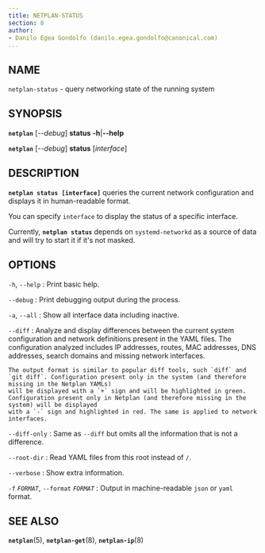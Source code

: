 ```yaml
---
title: NETPLAN-STATUS
section: 8
author:
- Danilo Egea Gondolfo (danilo.egea.gondolfo@canonical.com)
...
```


## NAME

`netplan-status` - query networking state of the running system

## SYNOPSIS

  **`netplan`** \[*--debug*\] **status** **-h**|**--help**

  **`netplan`** \[*--debug*\] **status** \[*interface*\]

## DESCRIPTION

**`netplan status [interface]`** queries the current network configuration and displays it in human-readable format.

You can specify `interface` to display the status of a specific interface.

Currently, **`netplan status`** depends on `systemd-networkd` as a source of data and will try to start it if it's not masked.

## OPTIONS

`-h`, `--help`
:   Print basic help.

`--debug`
:   Print debugging output during the process.

`-a`, `--all`
:   Show all interface data including inactive.

`--diff`
:   Analyze and display differences between the current system configuration and network definitions present in the YAML files.
    The configuration analyzed includes IP addresses, routes, MAC addresses, DNS addresses, search domains and missing network interfaces.

    The output format is similar to popular diff tools, such `diff` and `git diff`. Configuration present only in the system (and therefore missing in the Netplan YAMLs)
    will be displayed with a `+` sign and will be highlighted in green. Configuration present only in Netplan (and therefore missing in the system) will be displayed
    with a `-` sign and highlighted in red. The same is applied to network interfaces.

`--diff-only`
:   Same as `--diff` but omits all the information that is not a difference.

`--root-dir`
:   Read YAML files from this root instead of `/`.

`--verbose`
:   Show extra information.

`-f` *`FORMAT`*, `--format` *`FORMAT`*
:   Output in machine-readable `json` or `yaml` format.

## SEE ALSO

  **`netplan`**(5), **`netplan-get`**(8), **`netplan-ip`**(8)
